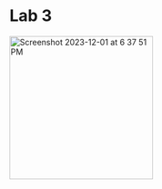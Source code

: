 # Lab 3
<img width="252" alt="Screenshot 2023-12-01 at 6 37 51 PM" src="https://github.com/jiujiuZ11/cse15l-lab-reports/assets/130422166/b12e9564-71b1-453e-9edf-791045b2c14b">
